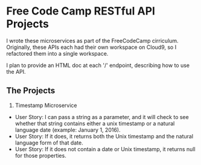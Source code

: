 # Free Code Camp RESTful API Projects

I wrote these microservices as part of the FreeCodeCamp cirriculum.
Originally, these APIs each had their own workspace on Cloud9,
so I refactored them into a single workspace.

I plan to provide an HTML doc at each '/' endpoint, describing
how to use the API.

## The Projects

1. Timestamp Microservice
  - User Story: I can pass a string as a parameter, and it will
    check to see whether that string contains either a unix timestamp
    or a natural language date (example: January 1, 2016).
  - User Story: If it does, it returns both the Unix timestamp and
    the natural language form of that date.
  - User Story: If it does not contain a date or Unix timestamp,
    it returns null for those properties.
